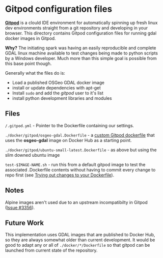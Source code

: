 # Gitpod configuration files

**[Gitpod](https://www.gitpod.io/)** is a clould IDE environment for automatically spinning up fresh linux dev environments straight from a git repository and developing in your browser. This directory contains Gitpod configuration files for running gdal docker images in Gitpod.

**Why?** The initiating spark was having an easily reproducible and complete GDAL linux machine available to test changes being made to python scripts by a Windows developer. Much more than this simple goal is possible from this base point though.

Generally what the files do is:

- Load a published OSGeo GDAL docker image
- install or update dependencies with apt-get
- Install `sudo` and add the *gitpod* user to it's list
- install python development libraries and modules

## Files

`/.gitpod.yml` - Pointer to the Dockerfile containing our settings.

`./docker/gitpod/osgeo-gdal.Dockerfile` - a [custom Gitpod dockerfile](https://www.gitpod.io/docs/config-docker#configure-a-custom-dockerfile) that uses the **osgeo-gdal** image on Docker Hub as a starting point.

`./docker/gitpod/ubuntu-small-latest.Dockerfile` - as above but using the slim downed ubuntu image

`test-$IMAGE-NAME.sh` - run this from a default gitpod image to test the associated .Dockerfile contents without having to commit every change to repo first (see [Trying out changes to your Dockerfile](https://www.gitpod.io/docs/config-docker#trying-out-changes-to-your-dockerfile)).

## Notes

Alpine images aren't used due to an upstream incompatibilty in Gitpod ([Issue #3356](https://github.com/gitpod-io/gitpod/issues/3356)).

## Future Work
This implementation uses GDAL images that are published to Docker Hub, so they are always somewhat older than current development. It would be good to adapt any or all of `./docker/*/Dockerfile` so that gitpod can be launched from current state of the repository.
